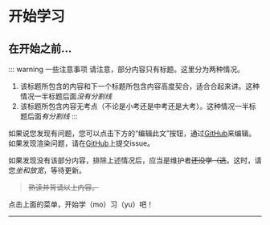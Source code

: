 # 开始学习

## 在开始之前…

::: warning 一些注意事项
请注意，部分内容只有标题。这里分为两种情况。
1. 该标题所包含的内容和下一个标题所包含内容高度契合，适合合起来讲。这种情况一半标题后面*没有分割线*
2. 该标题所包含内容无考点（不论是小考还是中考还是大考）。这种情况一半标题后面*有分割线*
:::

如果说您发现有问题，您可以点击下方的“编辑此文”按钮，通过[GitHub](https://github.com/)来编辑。
如果发现渲染问题，请在[GitHub](https://github.com/7086cmd/politics-history-summary/issues/new)上提交issue。

如果发现没有该部分内容，排除上述情况后，应当是维护者~~还没学（逃~~。这时，请您*坐和放宽*，等待更新。

> ~~熟读并背诵以上内容。~~

点击上面的菜单，开始学（mo）习（yu）吧！

---